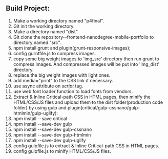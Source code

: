 ## Build Project:
1. Make a working directory named "p4final".
2. Git init the working directory.
3. Make a directory named "dist".
4. Git clone the repository--frontend-nanodegree-mobile-portfolio to directory named "src".
5. npm install grunt and plugin(grunt-responsive-images);
6. config gurntfile.js to compress images.
7. copy some big weight images to 'img_src' directory then run grunt to compress images. And compressed images will be put into 'img_dist' directory.
8. replace the big weight images with light ones.
9. add media="print" to the CSS link if necessary.
10. use async attribute on *script* tag.
11. use web font loader function to load fonts from vendors.
12. Extract & Inline Critical-path CSS in HTML pages, then minify the HTML/CSS/JS files and upload them to the dist folder(production code folder) by using gulp and plugin(critical/gulp-cssnano/gulp-htmlmin/gulp-uglify):
  1. npm install --save critical
  2. npm install --save-dev gulp
  3. npm install --save-dev gulp-cssnano
  4. npm install --save-dev gulp-htmlmin
  5. npm install --save-dev gulp-uglify
  6. config gulpfile.js to extract & Inline Critical-path CSS in HTML pages.
  7. config gulpfile.js to minify HTML/CSS/JS files.
  